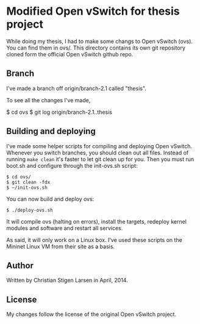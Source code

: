 Modified Open vSwitch for thesis project
========================================
While doing my thesis, I had to make some changs to Open vSwitch (ovs). You
can find them in ovs/.  This directory contains its own git repository
cloned form the official Open vSwitch github repo.

Branch
------
I've made a branch off origin/branch-2.1 called "thesis".

To see all the changes I've made,

   $ cd ovs
   $ git log origin/branch-2.1..thesis

Building and deploying
----------------------
I've made some helper scripts for compiling and deploying Open vSwitch.
Whenever you switch branches, you should clean out all files. Instead of
running `make clean` it's faster to let git clean up for you. Then you must
run boot.sh and configure through the init-ovs.sh script:

    $ cd ovs/
    $ git clean -fdx
    $ ~/init-ovs.sh

You can now build and deploy ovs:

    $ ./deploy-ovs.sh

It will compile ovs (halting on errors), install the targets, redeploy
kernel modules and software and restart all services.

As said, it will only work on a Linux box. I've used these scripts on the
Mininet Linux VM from their site as a basis.

Author
------
Written by Christian Stigen Larsen in April, 2014.

License
-------
My changes follow the license of the original Open vSwitch project.
